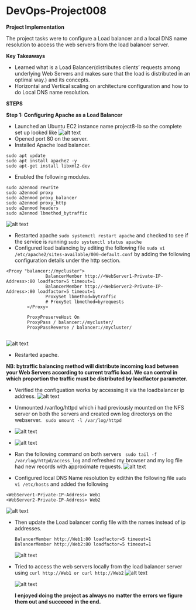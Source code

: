 # DevOps-Project008


****Project Implementation****

The project tasks were to configure a Load balancer and a  local DNS name resolution to access the web servers from the load balancer server. 
  
****Key Takeaways****
-  Learned what is a Load Balancer(distributes clients’ requests among underlying Web Servers and makes sure that the load is distributed in an optimal way.) and its concepts. 
-  Horizontal and Vertical scaling on architecture configuration and how to do Local DNS name resolution.

****STEPS****

**Step 1: Configuring Apache as a Load Balancer**

- Launched an Ubuntu EC2 instance name project8-lb so the complete set up looked like
 ![alt text](https://github.com/Ellawangari/DevOps-Project008/blob/main/Images/1.PNG)
- Opened port 80 on the server.
- Installed Apache load balancer.
```
sudo apt update
sudo apt install apache2 -y
sudo apt-get install libxml2-dev
 ```
- Enabled the following modules.
``` 
sudo a2enmod rewrite
sudo a2enmod proxy
sudo a2enmod proxy_balancer
sudo a2enmod proxy_http
sudo a2enmod headers
sudo a2enmod lbmethod_bytraffic

``` 
 ![alt text](https://github.com/Ellawangari/DevOps-Project008/blob/main/Images/2.PNG)

- Restarted apache `sudo systemctl restart apache` and checked to see if the service is running `sudo systemctl status apache`
- Configured load balancing by editing the following file `sudo vi /etc/apache2/sites-available/000-default.conf` by adding the following configuration details under the http section.
``` 
<Proxy "balancer://mycluster">
               BalancerMember http://<WebServer1-Private-IP-Address>:80 loadfactor=5 timeout=1
               BalancerMember http://<WebServer2-Private-IP-Address>:80 loadfactor=5 timeout=1
               ProxySet lbmethod=bytraffic
               # ProxySet lbmethod=byrequests
        </Proxy>

        ProxyPreserveHost On
        ProxyPass / balancer://mycluster/
        ProxyPassReverse / balancer://mycluster/
        
``` 
 ![alt text](https://github.com/Ellawangari/DevOps-Project008/blob/main/Images/3.PNG)
 
- Restarted apache.

 ****NB: bytraffic balancing method will distribute incoming load between your Web Servers according to current traffic load. We can control in which proportion the traffic must be distributed by loadfactor parameter.****
 
- Verified the configuation works by accessing it via the loadbalancer ip address. 
 ![alt text](https://github.com/Ellawangari/DevOps-Project008/blob/main/Images/4.PNG)
 
- Unmounted /var/log/httpd which i had previously mounted on the NFS server  on both the servers and created own log directorys on the webserver. 
 ` sudo umount -l /var/log/httpd` 
-  ![alt text](https://github.com/Ellawangari/DevOps-Project008/blob/main/Images/5.PNG)
 
-   ![alt text](https://github.com/Ellawangari/DevOps-Project008/blob/main/Images/6.PNG)
 
- Ran the following command on both servers ` sudo tail -f /var/log/httpd/access_log` and refreshed my browser and my log file had new records with approximate requests.
![alt text](https://github.com/Ellawangari/DevOps-Project008/blob/main/Images/7.PNG)

- Configured local DNS Name resolution by edithin the following file `sudo vi /etc/hosts` and added the following 
``` 
<WebServer1-Private-IP-Address> Web1
<WebServer2-Private-IP-Address> Web2

``` 
![alt text](https://github.com/Ellawangari/DevOps-Project008/blob/main/Images/9.PNG)

- Then update the Load balancer config file with the names instead of ip addresses.
  ``` 
  BalancerMember http://Web1:80 loadfactor=5 timeout=1
  BalancerMember http://Web2:80 loadfactor=5 timeout=1
  
  ``` 
  ![alt text](https://github.com/Ellawangari/DevOps-Project008/blob/main/Images/10.PNG)
  
 - Tried to access the web servers locally from the load balancer server using `curl http://Web1 or curl http://Web2`
  ![alt text](https://github.com/Ellawangari/DevOps-Project008/blob/main/Images/11.PNG)
  
   ![alt text](https://github.com/Ellawangari/DevOps-Project008/blob/main/Images/12.PNG)
   
   
   **I enjoyed doing the project as always no matter the errors we figure them out and succeced in the end.**
   
